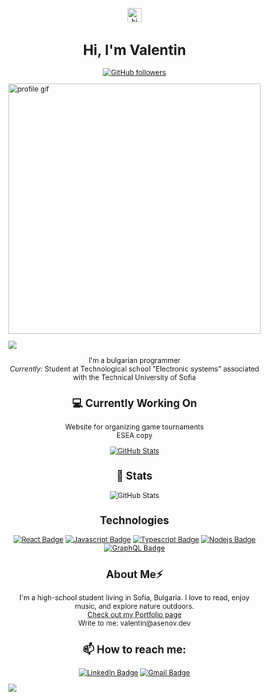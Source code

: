 
<p align="center">
  <img src="https://user-images.githubusercontent.com/1303154/88677602-1635ba80-d120-11ea-84d8-d263ba5fc3c0.gif" width="28px" height="28px" alt="hi">
  <br>
  <h1 align="center">Hi, I'm Valentin</h1>
  <p align="center">
    <a href="https://github.com/alt-plus-f4?tab=followers">
      <img src="https://img.shields.io/github/followers/alt-plus-f4.svg?style=social&label=Follow" alt="GitHub followers" />
    </a>
  </p>
</p>

 <img src="https://github.com/user-attachments/assets/5fb09a87-f9ee-416b-853e-739d5f6079a6" alt="profile gif" width="100%" height="500px">

![](https://komarev.com/ghpvc/?username=alt-plus-f4&style=for-the-badge)

<p align="center">
  I'm a bulgarian programmer<br>
  <i>Currently:</i> Student at Technological school "Electronic systems" associated with the Technical University of Sofia
</p>

<h2 align="center">💻 Currently Working On</h2>

<p align="center">
  Website for organizing game tournaments<br>
  ESEA copy
</p>
<p align="center">
  <a href="https://github.com/alt-plus-f4/tournler">
    <img src="https://github-readme-stats.vercel.app/api/pin/?username=alt-plus-f4&repo=tournler" alt="GitHub Stats" />
  </a>
</p>

<h2 align="center">👀 Stats</h2>

<p align="center">
  <img src="https://github-readme-streak-stats.herokuapp.com/?user=alt-plus-f4" alt="GitHub Stats" />
</p>

<h2 align="center">Technologies</h2>

<p align="center">
  <a href="#"><img src="https://img.shields.io/badge/-React-61DBFB?style=for-the-badge&labelColor=black&logo=react&logoColor=61DBFB" alt="React Badge"/></a>
  <a href="#"><img src="https://img.shields.io/badge/-Javascript-F0DB4F?style=for-the-badge&labelColor=black&logo=javascript&logoColor=F0DB4F" alt="Javascript Badge"/></a>
  <a href="#"><img src="https://img.shields.io/badge/-Typescript-007acc?style=for-the-badge&labelColor=black&logo=typescript&logoColor=007acc" alt="Typescript Badge"/></a>
  <a href="#"><img src="https://img.shields.io/badge/-Nodejs-3C873A?style=for-the-badge&labelColor=black&logo=node.js&logoColor=3C873A" alt="Nodejs Badge"/></a>
  <a href="#"><img src="https://img.shields.io/badge/-GraphQl-e535ab?style=for-the-badge&labelColor=black&logo=graphql&logoColor=e535ab" alt="GraphQL Badge"/></a>
</p>

<h2 align="center">About Me⚡</h2>

<p align="center">
  I'm a high-school student living in Sofia, Bulgaria. I love to read, enjoy music, and explore nature outdoors.
  <br>
  <a href="https://assenov.me">Check out my Portfolio page</a>
  <br>
  <a>Write to me: valentin@asenov.dev</a>
</p>

<h2 align="center">📫 How to reach me:</h2>

<p align="center">
  <a href="https://www.linkedin.com/in/valentin-assenov"><img src="https://img.shields.io/badge/LinkedIn-0077B5?style=for-the-badge&logo=linkedin&logoColor=white" alt="LinkedIn Badge"/></a>
  <a href="mailto:ConnectWith@valentin.p.asenov.2020@elsys-bg.org"><img src="https://img.shields.io/badge/Gmail-D14836?style=for-the-badge&logo=gmail&logoColor=white" alt="Gmail Badge"/></a>
</p>

![](https://hit.yhype.me/github/profile?user_id=79216061)
